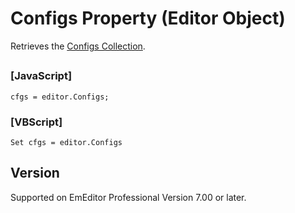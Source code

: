 # Configs Property (Editor Object)

Retrieves the [Configs Collection](../configs/index).

## 

### \[JavaScript\]

```
cfgs = editor.Configs;
```

### \[VBScript\]

```
Set cfgs = editor.Configs
```

## Version

Supported on EmEditor Professional Version 7.00 or later.
